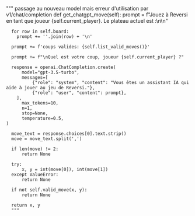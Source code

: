  """ passage au nouveau model mais erreur d'utilisation par v1/chat/completion
    def get_chatgpt_move(self):
      prompt = f"Jouez à Reversi en tant que joueur {self.current_player}. Le plateau actuel est :\n\n"

      for row in self.board:
        prompt += ''.join(row) + '\n'

      prompt += f'coups valides: {self.list_valid_moves()}'

      prompt += f"\nQuel est votre coup, joueur {self.current_player} ?"

      response = openai.ChatCompletion.create(
          model="gpt-3.5-turbo",
          messages=[
              {"role": "system", "content": "Vous êtes un assistant IA qui aide à jouer au jeu de Reversi."},
              {"role": "user", "content": prompt},
        ],
          max_tokens=10,
          n=1,
          stop=None,
          temperature=0.5,
    )

      move_text = response.choices[0].text.strip()
      move = move_text.split(',')

      if len(move) != 2:
          return None

      try:
          x, y = int(move[0]), int(move[1])
      except ValueError:
          return None

      if not self.valid_move(x, y):
          return None

      return x, y  
      """
